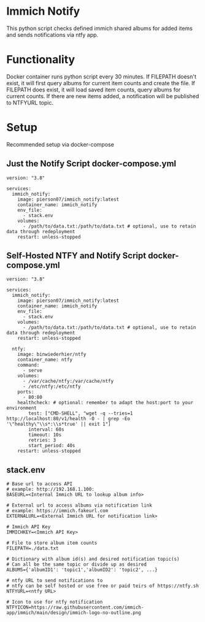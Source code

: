 # Immich Notify
This python script checks defined immich shared albums for added items and sends notifications via ntfy app.

# Functionality
Docker container runs python script every 30 minutes.
If FILEPATH doesn't exist, it will first query albums for current item counts and create the file.
If FILEPATH does exist, it will load saved item counts, query albums for current counts.
If there are new items added, a notification will be published to NTFYURL topic.

# Setup
Recommended setup via docker-compose

## Just the Notify Script docker-compose.yml
```
version: "3.8"

services:
  immich_notify:
    image: pierson07/immich_notify:latest
    container_name: immich_notify
    env_file:
      - stack.env
    volumes:
      - /path/to/data.txt:/path/to/data.txt # optional, use to retain data through redeployment
    restart: unless-stopped
```
## Self-Hosted NTFY and Notify Script docker-compose.yml
```
version: "3.8"

services:
  immich_notify:
    image: pierson07/immich_notify:latest
    container_name: immich_notify
    env_file:
      - stack.env
    volumes:
      - /path/to/data.txt:/path/to/data.txt # optional, use to retain data through redeployment
    restart: unless-stopped
    
  ntfy:
    image: binwiederhier/ntfy
    container_name: ntfy
    command:
      - serve
    volumes:
      - /var/cache/ntfy:/var/cache/ntfy
      - /etc/ntfy:/etc/ntfy
    ports:
      - 80:80
    healthcheck: # optional: remember to adapt the host:port to your environment
        test: ["CMD-SHELL", "wget -q --tries=1 http://localhost:80/v1/health -O - | grep -Eo '\"healthy\"\\s*:\\s*true' || exit 1"]
        interval: 60s
        timeout: 10s
        retries: 3
        start_period: 40s
    restart: unless-stopped
```

## stack.env
```
# Base url to access API
# example: http://192.168.1.100:
BASEURL=<Internal Immich URL to lookup album info>

# External url to access albums via notification link
# example: https://immich.fakeurl.com
EXTERNALURL=<External Immich URL for notification link>

# Immich API Key
IMMICHKEY=<Immich API Key>

# File to store album item counts
FILEPATH=./data.txt

# Dictionary with album id(s) and desired notification topic(s)
# Can all be the same topic or divide up as desired
ALBUMS={'albumID1': 'topic1','albumID2': 'topic2', ...}

# ntfy URL to send notifications to
# ntfy can be self hosted or use free or paid teirs of https://ntfy.sh
NTFYURL=<ntfy URL>

# Icon to use for ntfy notification
NTFYICON=https://raw.githubusercontent.com/immich-app/immich/main/design/immich-logo-no-outline.png
```
